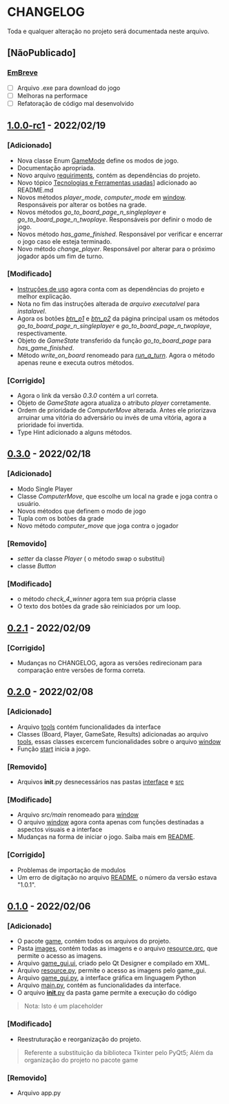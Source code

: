 # CHANGELOG
Toda e qualquer alteração no projeto será documentada neste arquivo.
 
## [NãoPublicado] 
### [EmBreve]
- [ ] Arquivo .exe para download do jogo
- [ ] Melhoras na performace
- [ ] Refatoração de código mal desenvolvido
 
## [1.0.0-rc1] - 2022/02/19
### [Adicionado]
* Nova classe Enum [GameMode](game/src/tools.py/) define os modos de jogo.
* Documentação apropriada.
* Novo arquivo [requiriments](requeriments.txt), contém as dependências do projeto.
* Novo tópico [Tecnologias e Ferramentas usadas](README.md/#tecnologias-e-ferramentas-usadas)] adicionado ao README.md
* Novos métodos *player_mode*, *computer_mode* em [window](game/src/window.py). Responsáveis por alterar os botões na grade.
* Novos métodos *go_to_board_page_n_singleplayer* e *go_to_board_page_n_twoplaye*. Responsáveis por definir o modo de jogo.
* Novos método *has_game_finished*. Responsável por verificar e encerrar o jogo caso ele esteja terminado.
* Novo método *change_player*. Responsável por alterar para o próximo jogador após um fim de turno.

### [Modificado]
* [Instruções de uso](README.md/#instru%C3%A7%C3%B5es-de-uso) agora conta com as dependências do projeto e melhor explicação.
* Nota no fim das instruções alterada de *arquivo executalvel* para *instalavel*.
* Agora os botões [*btn_p1*](game/src/window.py) e [*btn_p2*](game/src/window.py) da página principal usam os métodos *go_to_board_page_n_singleplayer* e *go_to_board_page_n_twoplaye*, respectivamente.
* Objeto de *GameState* transferido da função *go_to_board_page* para *has_game_finished*.
* Método *write_on_board* renomeado para [*run_a_turn*](game/src/window.py). Agora o método apenas reune e executa outros métodos.
 
### [Corrigido]
* Agora o link da versão *0.3.0* contém a url correta.
* Objeto de *GameState* agora atualiza o atributo *player* corretamente.
* Ordem de prioridade de *ComputerMove* alterada. Antes ele priorizava arruinar uma vitória do adversário ou invés de uma vitória, agora a prioridade foi invertida.
* Type Hint adicionado a alguns métodos.

## [0.3.0] - 2022/02/18
### [Adicionado]
* Modo Single Player
* Classe *ComputerMove*, que escolhe um local na grade e joga contra o usuário.
* Novos métodos que definem o modo de jogo
* Tupla com os botões da grade
* Novo método *computer_move* que joga contra o jogador

### [Removido]
* *setter* da classe *Player* ( o método swap o substitui)
* classe *Button*
 
### [Modificado]
* o método *check_4_winner* agora tem sua própria classe
* O texto dos botões da grade são reiniciados por um loop.

## [0.2.1] - 2022/02/09
### [Corrigido]
* Mudanças no CHANGELOG, agora as versões redirecionam para comparação entre versões de forma correta.

## [0.2.0] - 2022/02/08
### [Adicionado]
* Arquivo [tools](game/src/tools.py) contém funcionalidades da interface
* Classes (Board, Player, GameSate, Results) adicionadas ao arquivo [tools](game/src/tools.py), essas classes excercem funcionalidades sobre o arquivo [window](game/src/window.py)
* Função [start](game/__init__.py) inicia a jogo.

### [Removido]
* Arquivos __init__.py desnecessários nas pastas [interface](game/interface/) e [src](game/src/)

### [Modificado]
* Arquivo *src/main* renomeado para [window](game/src/window.py)
* O arquivo [window](game/src/window.py) agora conta apenas com funções destinadas a aspectos visuais e a interface
* Mudanças na forma de iniciar o jogo. Saiba mais em [README](README.md/#instru%C3%A7%C3%B5es-de-uso).

### [Corrigido]
* Problemas de importação de modulos
* Um erro de digitação no arquivo [README](README.md), o número da versão estava "1.0.1".


## [0.1.0] - 2022/02/06
### [Adicionado]
* O pacote [game](game), contém todos os arquivos do projeto.
* Pasta [images](game/images), contém todas as imagens e o arquivo [resource.qrc](game/images/resource.qrc), que permite o acesso as imagens.
* Arquivo [game_gui.ui](game/interface/game_gui.ui), criado pelo Qt Designer e compilado em XML.
* Arquivo [resource.py](game/interface/rcc/resource.py), permite o acesso as imagens pelo game_gui.
* Arquivo [game_gui.py](game/interface/uic/game_gui.py), a interface gráfica em linguagem Python
* Arquivo [main.py](game/src/main.py), contém as funcionalidades da interface.
* O arquivo [__init__.py](game/__init__.py) da pasta game permite a execução do código
> Nota: Isto é um placeholder

### [Modificado]
- Reestruturação e reorganização do projeto.
> Referente a substituição da biblioteca Tkinter pelo PyQt5;
> Além da organização do projeto no pacote game

### [Removido]
- Arquivo app.py

[EmBreve]: https://github.com/caio-bernardo/TicTacToe/compare/v1.0.0-rc1...HEAD
[1.0.0-rc1]: https://github.com/caio-bernardo/TicTacToe/compare/v0.3.0...v1.0.0-rc1
[0.3.0]: https://github.com/caio-bernardo/TicTacToe/compare/v0.2.1...v0.3.0
[0.2.1]: https://github.com/caio-bernardo/TicTacToe/compare/v0.2.0...v0.2.1
[0.2.0]: https://github.com/caio-bernardo/TicTacToe/compare/v0.1.0...v0.2.0
[0.1.0]: https://github.com/caio-bernardo/TicTacToe/compare/main...game-v.2.0
